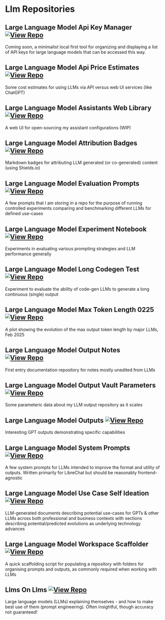 # Llm Repositories

## Large Language Model Api Key Manager [![View Repo](https://img.shields.io/badge/view-repo-green)](https://github.com/danielrosehill/LLM-API-Key-Manager)
Coming soon, a minimalist local first tool for organizing and displaying a list of API keys for large language models that can be accessed this way. 

## Large Language Model Api Price Estimates [![View Repo](https://img.shields.io/badge/view-repo-green)](https://github.com/danielrosehill/LLM-API-Price-Estimates)
Some cost estimates for using LLMs via API versus web UI services (like ChatGPT)

## Large Language Model Assistants Web Library [![View Repo](https://img.shields.io/badge/view-repo-green)](https://github.com/danielrosehill/LLM-Assistants-Web-Library)
A web UI for open-sourcing my assistant configurations (WIP)

## Large Language Model Attribution Badges [![View Repo](https://img.shields.io/badge/view-repo-green)](https://github.com/danielrosehill/LLM-Attribution-Badges)
Markdown badges for attributing LLM generated (or co-generated) content (using Shields.io)

## Large Language Model Evaluation Prompts [![View Repo](https://img.shields.io/badge/view-repo-green)](https://github.com/danielrosehill/LLM-Evaluation-Prompts)
A few prompts that I am storing in a repo for the purpose of running controlled experiments comparing and benchmarking different LLMs for defined use-cases

## Large Language Model Experiment Notebook [![View Repo](https://img.shields.io/badge/view-repo-green)](https://github.com/danielrosehill/LLM-Experiment-Notebook)
Experiments in evaluating various prompting strategies and LLM performance generally

## Large Language Model Long Codegen Test [![View Repo](https://img.shields.io/badge/view-repo-green)](https://github.com/danielrosehill/LLM-Long-Codegen-Test)
Experiment to evaluate the ability of code-gen LLMs to generate a long continuous (single) output

## Large Language Model Max Token Length 0225 [![View Repo](https://img.shields.io/badge/view-repo-green)](https://github.com/danielrosehill/LLM-Max-Token-Length-0225)
A plot showing the evolution of the max output token length by major LLMs, Feb 2025

## Large Language Model Output Notes [![View Repo](https://img.shields.io/badge/view-repo-green)](https://github.com/danielrosehill/LLM-Output-Notes)
First entry documentation repository for notes mostly unedited from LLMs

## Large Language Model Output Vault Parameters [![View Repo](https://img.shields.io/badge/view-repo-green)](https://github.com/danielrosehill/LLM-Output-Vault-Parameters)
Some parameteric data about my LLM output repository as it scales

## Large Language Model Outputs [![View Repo](https://img.shields.io/badge/view-repo-green)](https://github.com/danielrosehill/LLM-Outputs)
Interesting GPT outputs demonstrating specific capabilities

## Large Language Model System Prompts [![View Repo](https://img.shields.io/badge/view-repo-green)](https://github.com/danielrosehill/LLM-System-Prompts)
A few system prompts for LLMs intended to improve the format and utility of outputs. Written primarily for LibreChat but should be reasonably frontend-agnostic

## Large Language Model Use Case Self Ideation [![View Repo](https://img.shields.io/badge/view-repo-green)](https://github.com/danielrosehill/LLM-Use-Case-Self-Ideation)
LLM-generated documents describing potential use-cases for GPTs & other LLMs across both professional and business contexts with sections describing potential/predicted evolutions as underlying technology advances

## Large Language Model Workspace Scaffolder [![View Repo](https://img.shields.io/badge/view-repo-green)](https://github.com/danielrosehill/LLM-Workspace-Scaffolder)
A quick scaffolding script for populating a repository with folders for organising prompts and outputs, as commonly required when working with LLMs

## Llms On Llms [![View Repo](https://img.shields.io/badge/view-repo-green)](https://github.com/danielrosehill/LLMs-on-LLMs)
Large language models (LLMs) explaining themselves - and how to make best use of them (prompt engineering). Often insightful, though accuracy not guaranteed!


